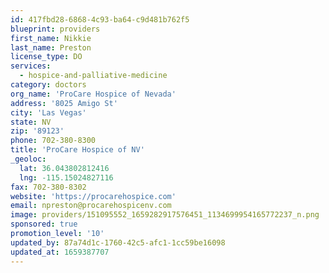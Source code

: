 ```yaml
---
id: 417fbd28-6868-4c93-ba64-c9d481b762f5
blueprint: providers
first_name: Nikkie
last_name: Preston
license_type: DO
services:
  - hospice-and-palliative-medicine
category: doctors
org_name: 'ProCare Hospice of Nevada'
address: '8025 Amigo St'
city: 'Las Vegas'
state: NV
zip: '89123'
phone: 702-380-8300
title: 'ProCare Hospice of NV'
_geoloc:
  lat: 36.043802812416
  lng: -115.15024827116
fax: 702-380-8302
website: 'https://procarehospice.com'
email: npreston@procarehospicenv.com
image: providers/151095552_1659282917576451_1134699954165772237_n.png
sponsored: true
promotion_level: '10'
updated_by: 87a74d1c-1760-42c5-afc1-1cc59be16098
updated_at: 1659387707
---
```

